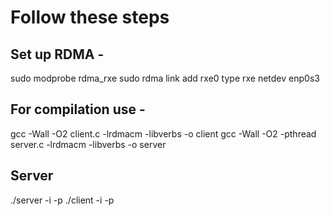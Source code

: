 # Follow these steps 

## Set up RDMA -
sudo modprobe rdma_rxe
sudo rdma link add rxe0 type rxe netdev enp0s3

## For compilation use -

gcc -Wall -O2         client.c  -lrdmacm -libverbs -o client
gcc -Wall  -O2 -pthread server.c  -lrdmacm -libverbs -o server

## Server 
./server -i <your ip> -p <port no.>
./client -i <your server ip> -p <port no.>




